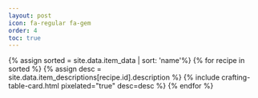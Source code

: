 ```yaml
---
layout: post
icon: fa-regular fa-gem
order: 4
toc: true
---
```


{% assign sorted = site.data.item_data | sort: 'name'%}
{% for recipe in sorted %}
  {% assign desc = site.data.item_descriptions[recipe.id].description %}
  {% include crafting-table-card.html pixelated="true" desc=desc %}
{% endfor %}

<!-- buffer for the TOC -->
<div style="height: 800px"></div>



